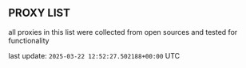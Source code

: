 ## PROXY LIST

all proxies in this list were collected from open sources and tested for functionality

last update: `2025-03-22 12:52:27.502188+00:00` UTC